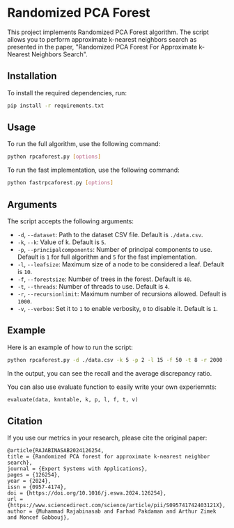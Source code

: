 # Randomized PCA Forest

This project implements Randomized PCA Forest algorithm. The script allows you to perform approximate k-nearest neighbors search as presented in the paper, "Randomized PCA Forest For Approximate k-Nearest Neighbors Search".

## Installation

To install the required dependencies, run:
```bash
pip install -r requirements.txt
```

## Usage

To run the full algorithm, use the following command:
```bash
python rpcaforest.py [options]
```


To run the fast implementation, use the following command:
```bash
python fastrpcaforest.py [options]
```

## Arguments

The script accepts the following arguments:

- `-d`, `--dataset`: Path to the dataset CSV file. Default is `./data.csv`.
- `-k`, `--k`: Value of k. Default is `5`.
- `-p`, `--principalcomponents`: Number of principal components to use. Default is `1` for full algorithm and `5` for the fast implementation.
- `-l`, `--leafsize`: Maximum size of a node to be considered a leaf. Default is `10`.
- `-f`, `--forestsize`: Number of trees in the forest. Default is `40`.
- `-t`, `--threads`: Number of threads to use. Default is `4`.
- `-r`, `--recursionlimit`: Maximum number of recursions allowed. Default is `1000`.
- `-v`, `--verbos`: Set it to `1` to enable verbosity, `0` to disable it. Default is `1`.

## Example

Here is an example of how to run the script:
```bash
python rpcaforest.py -d ./data.csv -k 5 -p 2 -l 15 -f 50 -t 8 -r 2000 -v 1
```

In the output, you can see the recall and the average discrepancy ratio.

You can also use evaluate function to easily write your own experiemnts:

```python
evaluate(data, knntable, k, p, l, f, t, v)
```

## Citation


If you use our metrics in your research, please cite the original paper:


```
@article{RAJABINASAB2024126254,
title = {Randomized PCA forest for approximate k-nearest neighbor search},
journal = {Expert Systems with Applications},
pages = {126254},
year = {2024},
issn = {0957-4174},
doi = {https://doi.org/10.1016/j.eswa.2024.126254},
url = {https://www.sciencedirect.com/science/article/pii/S095741742403121X},
author = {Muhammad Rajabinasab and Farhad Pakdaman and Arthur Zimek and Moncef Gabbouj},
```
